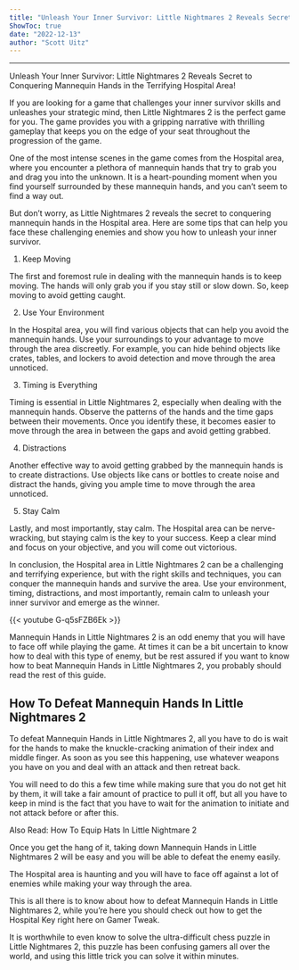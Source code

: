 ```yaml
---
title: "Unleash Your Inner Survivor: Little Nightmares 2 Reveals Secret to Conquering Mannequin Hands in the Terrifying Hospital Area!"
ShowToc: true 
date: "2022-12-13"
author: "Scott Uitz"
---
```

*****
Unleash Your Inner Survivor: Little Nightmares 2 Reveals Secret to Conquering Mannequin Hands in the Terrifying Hospital Area!

If you are looking for a game that challenges your inner survivor skills and unleashes your strategic mind, then Little Nightmares 2 is the perfect game for you. The game provides you with a gripping narrative with thrilling gameplay that keeps you on the edge of your seat throughout the progression of the game.

One of the most intense scenes in the game comes from the Hospital area, where you encounter a plethora of mannequin hands that try to grab you and drag you into the unknown. It is a heart-pounding moment when you find yourself surrounded by these mannequin hands, and you can’t seem to find a way out.

But don’t worry, as Little Nightmares 2 reveals the secret to conquering mannequin hands in the Hospital area. Here are some tips that can help you face these challenging enemies and show you how to unleash your inner survivor.

1. Keep Moving

The first and foremost rule in dealing with the mannequin hands is to keep moving. The hands will only grab you if you stay still or slow down. So, keep moving to avoid getting caught.

2. Use Your Environment

In the Hospital area, you will find various objects that can help you avoid the mannequin hands. Use your surroundings to your advantage to move through the area discreetly. For example, you can hide behind objects like crates, tables, and lockers to avoid detection and move through the area unnoticed.

3. Timing is Everything

Timing is essential in Little Nightmares 2, especially when dealing with the mannequin hands. Observe the patterns of the hands and the time gaps between their movements. Once you identify these, it becomes easier to move through the area in between the gaps and avoid getting grabbed.

4. Distractions

Another effective way to avoid getting grabbed by the mannequin hands is to create distractions. Use objects like cans or bottles to create noise and distract the hands, giving you ample time to move through the area unnoticed.

5. Stay Calm

Lastly, and most importantly, stay calm. The Hospital area can be nerve-wracking, but staying calm is the key to your success. Keep a clear mind and focus on your objective, and you will come out victorious.

In conclusion, the Hospital area in Little Nightmares 2 can be a challenging and terrifying experience, but with the right skills and techniques, you can conquer the mannequin hands and survive the area. Use your environment, timing, distractions, and most importantly, remain calm to unleash your inner survivor and emerge as the winner.

{{< youtube G-q5sFZB6Ek >}} 



Mannequin Hands in Little Nightmares 2 is an odd enemy that you will have to face off while playing the game. At times it can be a bit uncertain to know how to deal with this type of enemy, but be rest assured if you want to know how to beat Mannequin Hands in Little Nightmares 2, you probably should read the rest of this guide.
 
## How To Defeat Mannequin Hands In Little Nightmares 2
 
To defeat Mannequin Hands in Little Nightmares 2, all you have to do is wait for the hands to make the knuckle-cracking animation of their index and middle finger. As soon as you see this happening, use whatever weapons you have on you and deal with an attack and then retreat back.
 
You will need to do this a few time while making sure that you do not get hit by them, it will take a fair amount of practice to pull it off, but all you have to keep in mind is the fact that you have to wait for the animation to initiate and not attack before or after this.
 
Also Read: How To Equip Hats In Little Nightmare 2
 
Once you get the hang of it, taking down Mannequin Hands in Little Nightmares 2 will be easy and you will be able to defeat the enemy easily.
 
The Hospital area is haunting and you will have to face off against a lot of enemies while making your way through the area.
 
This is all there is to know about how to defeat Mannequin Hands in Little Nightmares 2, while you’re here you should check out how to get the Hospital Key right here on Gamer Tweak.
 
It is worthwhile to even know to solve the ultra-difficult chess puzzle in Little Nightmares 2, this puzzle has been confusing gamers all over the world, and using this little trick you can solve it within minutes.



